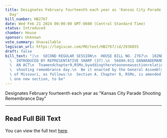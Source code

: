 ```yaml
---
title: Designates February fourteenth each year as 'Kansas City Parade Shooting Remembrance
  Day'
bill_number: HB2767
date: Wed Feb 21 2024 00:00:00 GMT-0600 (Central Standard Time)
status: Introduced
chamber: House
sponsor: Unknown
vote_summary: Unavailable
legiscan_url: https://legiscan.com/MO/text/HB2767/id/2936055
draft: false
bill_text: "|\n  SECOND REGULAR SESSION\n  HOUSE BILL NO. 2767\n  102ND GENERAL ASSEMBLY\n\
  \  INTRODUCED BY REPRESENTATIVE SHARP (37).\n  5684H.01I DANARADEMANMILLER,ChiefClerk\n\
  \  AN ACT\n  Toamendchapter9,RSMo,byaddingtheretoonenewsectionrelatingtoKansasCityparade\n\
  \  shooting remembrance day.\n  Be it enacted by the General Assembly of the state\
  \ of Missouri, as follows:\n  Section A. Chapter 9, RSMo, is amended by adding thereto\
  \ one new section, to be"
---
```

Designates February fourteenth each year as "Kansas City Parade Shooting Remembrance Day"

---

## Read Full Bill Text

You can view the full text [here](https://legiscan.com/MO/text/HB2767/id/2936055).

